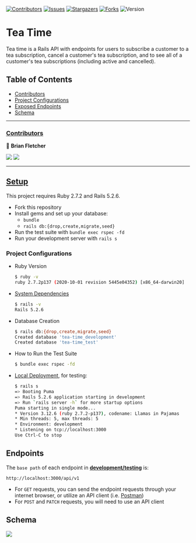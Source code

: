 [![Contributors][contributors-shield]][contributors-url]
[![Issues][issues-shield]][issues-url]
[![Stargazers][stars-shield]][stars-url]
[![Forks][forks-shield]][forks-url]
![Version][version-badge]

# Tea Time

Tea time is a Rails API with endpoints for users to subscribe a customer to a tea subscription, cancel a customer's tea subscription, and to see all of a customer's tea subscriptions (including active and cancelled).


## Table of Contents

- [Contributors](#contributors)
- [Project Configurations](#setup)
- [Exposed Endpoints](#endpoints)
- [Schema](#schema)

------

### <ins>Contributors</ins>


👤  **Brian Fletcher**
  
  <a href="https://www.linkedin.com/in/bfl3tch"><img src="https://img.shields.io/badge/LinkedIn-0077B5?style=for-the-badge&logo=linkedin&logoColor=white"></a>
  <a href="https://github.com/bfl3tch"><img src="https://img.shields.io/badge/GitHub-000000?style=for-the-badge&logo=GitHub&logoColor=white"></a>

------


## <ins>Setup</ins>

This project requires Ruby 2.7.2 and Rails 5.2.6.

* Fork this repository
* Install gems and set up your database:
    * `bundle`
    * `rails db:{drop,create,migrate,seed}`
* Run the test suite with `bundle exec rspec -fd`
* Run your development server with `rails s`


### Project Configurations

* Ruby Version
    ```bash
    $ ruby -v
    ruby 2.7.2p137 (2020-10-01 revision 5445e04352) [x86_64-darwin20]
    ```

* [System Dependencies](https://github.com/tvaroglu/sweater_weather/blob/main/Gemfile)
    ```bash
    $ rails -v
    Rails 5.2.6
    ```

* Database Creation
    ```bash
    $ rails db:{drop,create,migrate,seed}
    Created database 'tea-time_development'
    Created database 'tea-time_test'
    ```

* How to Run the Test Suite
    ```bash
    $ bundle exec rspec -fd
    ```

* [Local Deployment](http://localhost:3000), for testing:
    ```bash
    $ rails s
    => Booting Puma
    => Rails 5.2.6 application starting in development
    => Run `rails server -h` for more startup options
    Puma starting in single mode...
    * Version 3.12.6 (ruby 2.7.2-p137), codename: Llamas in Pajamas
    * Min threads: 5, max threads: 5
    * Environment: development
    * Listening on tcp://localhost:3000
    Use Ctrl-C to stop
    ```


## Endpoints

The `base path` of each endpoint in <strong><u>development/testing</u></strong> is:

```
http://localhost:3000/api/v1
```

- For `GET` requests, you can send the endpoint requests through your internet browser, or utilize an API client (i.e. [Postman](https://www.postman.com/))
- For `POST` and `PATCH` requests, you will need to use an API client

<!-- MARKDOWN LINKS & IMAGES -->

[contributors-shield]: https://img.shields.io/github/contributors/bfl3tch/tea-time.svg?style=flat
[contributors-url]: https://github.com/bfl3tch/tea-time/graphs/contributors
[forks-shield]: https://img.shields.io/github/forks/bfl3tch/tea-time.svg?style=flat
[forks-url]: https://github.com/bfl3tch/tea-time/network/members
[stars-shield]: https://img.shields.io/github/stars/bfl3tch/tea-time.svg?style=flat
[stars-url]: https://github.com/bfl3tch/tea-time/stargazers
[issues-shield]: https://img.shields.io/github/issues/bfl3tch/tea-time.svg?style=flat
[issues-url]: https://github.com/bfl3tch/tea-time/issues
[version-badge]: https://img.shields.io/badge/API_version-V1-or.svg?&style=flat&logoColor=white

## Schema
<img src="https://user-images.githubusercontent.com/74567704/141040919-5d6967b7-6655-4470-93cd-eeff32e7938b.png">
